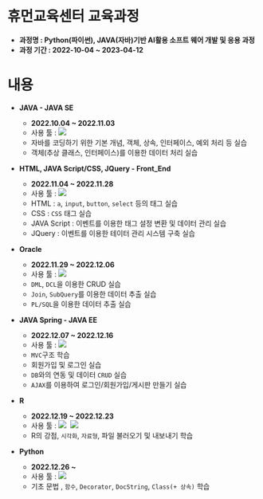 # 휴먼교육센터 교육과정

- __과정명 : Python(파이썬), JAVA(자바)기반 AI활용 소프트 웨어 개발 및 응용 과정__
- __과정 기간 : 2022-10-04 ~ 2023-04-12__

# 내용
- __JAVA - JAVA SE__
    - __2022.10.04 ~ 2022.11.03__
    - 사용 툴 : <img src="https://img.shields.io/badge/Eclipse SE-2C2255?style=flat&logo=Eclipse IDE&logoColor=white"/>
    - 자바를 코딩하기 위한 기본 개념, 객체, 상속, 인터페이스, 예외 처리 등 실습
    - 객체(추상 클래스, 인터페이스)를 이용한 데이터 처리 실습

- __HTML, JAVA Script/CSS, JQuery - Front_End__
    - __2022.11.04 ~ 2022.11.28__
    - 사용 툴 : <img src="https://img.shields.io/badge/Visual Studio Code-5C2D91?style=flat&logo=Visual Studio Code&logoColor=white"/>
    - HTML : `a`, `input`, `button`, `select` 등의 태그 실습
    - CSS : `CSS` 태그 실습
    - JAVA Script : 이벤트를 이용한 태그 설정 변환 및 데이터 관리 실습
    - JQuery : 이벤트를 이용한 테이터 관리 시스템 구축 실습
    
- __Oracle__
    - __2022.11.29 ~ 2022.12.06__
    - 사용 툴 : <img src="https://img.shields.io/badge/Oracle-F80000?style=flat&logo=Oracle&logoColor=white"/>
    - `DML`, `DCL`을 이용한 CRUD 실습
    - `Join`, `SubQuery`를 이용한 데이터 추출 실습
    - `PL/SQL`을 이용한 데이터 추출 실습

- __JAVA Spring - JAVA EE__
    - __2022.12.07 ~ 2022.12.16__
    - 사용 툴 : <img src="https://img.shields.io/badge/Eclipse EE-2C2255?style=flat&logo=Eclipse IDE&logoColor=white"/>
    - `MVC`구조 학습
    - 회원가입 및 로그인 실습
    - `DB`와의 연동 및 데이터 `CRUD` 실습
    - `AJAX`를 이용하여 로그인/회원가입/게시판 만들기 실습

- __R__
    - __2022.12.19 ~ 2022.12.23__
    - 사용 툴 : <img src="https://img.shields.io/badge/R-276DC3?style=flat&logo=R&logoColor=white"/>&nbsp;&nbsp;<img src="https://img.shields.io/badge/GitHub-181717?style=flat&logo=GitHub&logoColor=white"/>
    - R의 강점, `시각화`, `자료형`, 파일 불러오기 및 내보내기 학습

- __Python__
    - <b>2022.12.26 ~ </b>
    - 사용 툴 : <img src="https://img.shields.io/badge/Python-3776AB?style=flat&logo=Python&logoColor=white"/>
    - 기초 문법 , `함수`, `Decorator`, `DocString`, `Class(+ 상속)` 학습